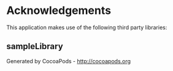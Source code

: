 # Acknowledgements
This application makes use of the following third party libraries:

## sampleLibrary


Generated by CocoaPods - http://cocoapods.org

